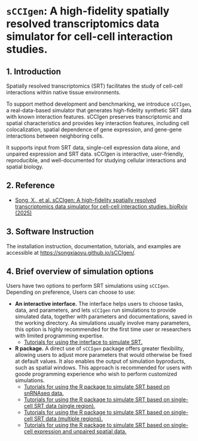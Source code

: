 
<!-- README.md is generated from README.Rmd. Please edit that file -->

# `sCCIgen`: A high-fidelity spatially resolved transcriptomics data simulator for cell-cell interaction studies.

## 1. Introduction

Spatially resolved transcriptomics (SRT) facilitates the study of
cell-cell interactions within native tissue environments.

To support method development and benchmarking, we introduce `sCCIgen`,
a real-data-based simulator that generates high-fidelity synthetic SRT
data with known interaction features. sCCIgen preserves transcriptomic
and spatial characteristics and provides key interaction features,
including cell colocalization, spatial dependence of gene expression,
and gene-gene interactions between neighboring cells.

It supports input from SRT data, single-cell expression data alone, and
unpaired expression and SRT data. sCCIgen is interactive, user-friendly,
reproducible, and well-documented for studying cellular interactions and
spatial biology.

## 2. Reference

- [Song, X., et al. sCCIgen: A high-fidelity spatially resolved
  transcriptomics data simulator for cell-cell interaction studies.
  bioRxiv
  (2025)](https://www.biorxiv.org/content/10.1101/2025.01.07.631830v1)

## 3. Software Instruction

The installation instruction, documentation, tutorials, and examples are
accessible at <https://songxiaoyu.github.io/sCCIgen/>.

## 4. Brief overview of simulation options

Users have two options to perform SRT simulations using `sCCIgen`.
Depending on preference, Users can choose to use:

- **An interactive interface.** The interface helps users to choose
  tasks, data, and parameters, and lets `sCCIgen` run simulations to
  provide simulated data, together with parameters and documentations,
  saved in the working directory. As simulations usually involve many
  parameters, this option is highly recommended for the first time user
  or researchers with limited programming expertise.
  - [Tutorials for using the interface to simulate
    SRT.](https://songxiaoyu.github.io/sCCIgen/articles/Interface.html)
- **R package.** A direct use of `sCCIgen` package offers greater
  flexibility, allowing users to adjust more parameters that would
  otherwise be fixed at default values. It also enables the output of
  simulation byproducts, such as spatial windows. This approach is
  recommended for users with goode programming experience who wish to
  perform customized simulations.
  - [Tutorials for using the R package to simulate SRT based on snRNAseq
    data.](https://songxiaoyu.github.io/sCCIgen/articles/Rpackage_snRNAseq.html)
  - [Tutorials for using the R package to simulate SRT based on
    single-cell SRT data (single
    region).](https://songxiaoyu.github.io/sCCIgen/articles/Rpackage_SRT.html)
  - [Tutorials for using the R package to simulate SRT based on
    single-cell SRT data (multiple
    regions).](https://songxiaoyu.github.io/sCCIgen/articles/Rpackage_SRT_region.html)
  - [Tutorials for using the R package to simulate SRT based on
    single-cell expression and unpaired spatial
    data.](https://songxiaoyu.github.io/sCCIgen/articles/Rpackage_unpaired.html)
